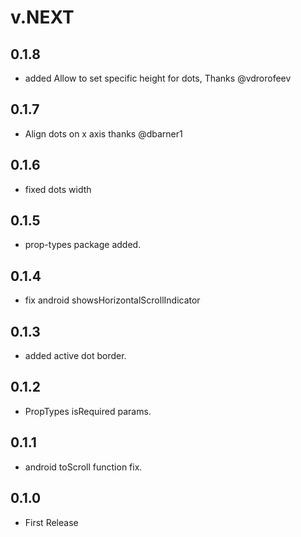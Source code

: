 # v.NEXT

## 0.1.8
* added Allow to set specific height for dots, Thanks @vdrorofeev

## 0.1.7
* Align dots on x axis thanks @dbarner1

## 0.1.6
* fixed dots width

## 0.1.5
* prop-types package added.

## 0.1.4
* fix android showsHorizontalScrollIndicator

## 0.1.3
* added active dot border.

## 0.1.2
* PropTypes isRequired params.

## 0.1.1
* android toScroll function fix.

## 0.1.0
* First Release
